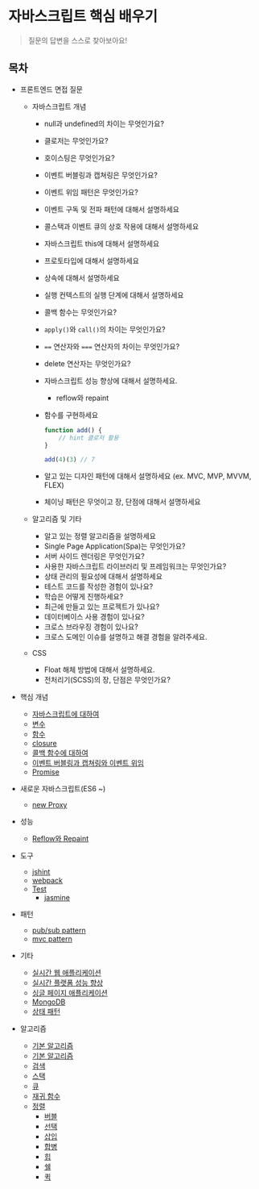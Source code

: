 # 자바스크립트 핵심 배우기

> 질문의 답변을 스스로 찾아보아요!

## 목차

- 프론트엔드 면접 질문

    - 자바스크립트 개념
        - null과 undefined의 차이는 무엇인가요?
        - 클로저는 무엇인가요?
        - 호이스팅은 무엇인가요?
        - 이벤트 버블링과 캡쳐링은 무엇인가요?
        - 이벤트 위임 패턴은 무엇인가요?
        - 이벤트 구독 및 전파 패턴에 대해서 설명하세요
        - 콜스택과 이벤트 큐의 상호 작용에 대해서 설명하세요
        - 자바스크립트 this에 대해서 설명하세요
        - 프로토타입에 대해서 설명하세요
        - 상속에 대해서 설명하세요
        - 실행 컨텍스트의 실행 단계에 대해서 설명하세요
        - 콜백 함수는 무엇인가요?
        - `apply()`와 `call()`의 차이는 무엇인가요?
        - `==` 연산자와 `===` 연산자의 차이는 무엇인가요?
        - delete 연산자는 무엇인가요?
        - 자바스크립트 성능 향상에 대해서 설명하세요.
            - reflow와 repaint
        - 함수를 구현하세요

            ```javascript
            function add() {
                // hint 클로저 활용
            }

            add(4)(3) // 7
            ```
        - 알고 있는 디자인 패턴에 대해서 설명하세요 (ex. MVC, MVP, MVVM, FLEX)
        - 체이닝 패턴은 무엇이고 장, 단점에 대해서 설명하세요

    - 알고리즘 및 기타
        - 알고 있는 정렬 알고리즘을 설명하세요
        - Single Page Application(Spa)는 무엇인가요?
        - 서버 사이드 렌더링은 무엇인가요?
        - 사용한 자바스크립트 라이브러리 및 프레임워크는 무엇인가요?
        - 상태 관리의 필요성에 대해서 설명하세요
        - 테스트 코드를 작성한 경험이 있나요?
        - 학습은 어떻게 진행하세요?
        - 최근에 만들고 있는 프로젝트가 있나요?
        - 데이터베이스 사용 경험이 있나요?
        - 크로스 브라우징 경험이 있나요?
        - 크로스 도메인 이슈를 설명하고 해결 경험을 알려주세요.

    - CSS
        - Float 해체 방법에 대해서 설명하세요.
        - 전처리기(SCSS)의 장, 단점은 무엇인가요?

- 핵심 개념
    - [자바스크립트에 대하여](/core/about-javascript.md)
    - [변수](/core/variable.md)
    - [함수](/core/function.md)
    - [closure](/core/closure/README.md)
    - [콜백 함수에 대하여](/core/callback/README.md)
    - [이벤트 버블링과 캡쳐링와 이벤트 위임](/core/event_bubble_capture.md)
    - [Promise](/core/promise/README.md)

- 새로운 자바스크립트(ES6 ~)
    - [new Proxy](/es6/proxy/README.md)
    
- 성능
    - [Reflow와 Repaint](/core/performance/ReflowRepaint.md)

- 도구
    - [jshint](/tools/jshint/README.md)
    - [webpack](/tools/webpack/README.md)
    - [Test](/tools/test/README.md)
        - [jasmine](/tools/test/jasmine/README.md)

- 패턴
    - [pub/sub pattern](/pattern/pubsub/README.md)
    - [mvc pattern](/pattern/mvc/README.md)

- 기타
    - [실시간 웹 애플리케이션](/etc/realtime/README.md)
    - [실시간 플랫폼 성능 향상](/etc/performance/README.md)
    - [싱글 페이지 애플리케이션](/etc/spa/README.md)
    - [MongoDB](/etc/database/mongodb/README.md)
    - [상태 패턴](/etc/store/README.md)

- 알고리즘
    - [기본 알고리즘](/algorithmus/basic.md)
    - [기본 알고리즘](/algorithmus/basic_algorithmus.md)
    - [검색](/algorithmus/search.md)
    - [스택](/algorithmus/stack/README.md)
    - [큐](/algorithmus/queue/README.md)
    - [재귀 함수](/algorithmus/recursive/README.md)
    - [정렬](/algorithmus/sorting/README.md)
        - [버블](/algorithmus/sorting/bubble/README.md)
        - [선택](/algorithmus/sorting/selection/README.md)
        - [삽입](/algorithmus/sorting/insertion/README.md)
        - [합병](/algorithmus/sorting/merge/README.md)
        - [힙](/algorithmus/sorting/heap/README.md)
        - [쉘](/algorithmus/sorting/shell/README.md)
        - [퀵](/algorithmus/sorting/quick/README.md)